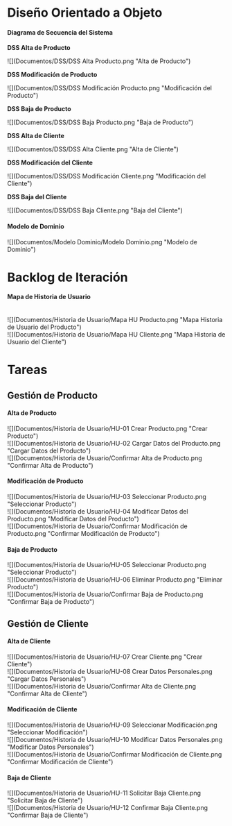 # Diseño Orientado a Objeto

<h4>Diagrama de Secuencia del Sistema</h4>

**DSS Alta de Producto**

![](Documentos/DSS/DSS Alta Producto.png "Alta de Producto")

**DSS Modificación de Producto**

![](Documentos/DSS/DSS Modificación Producto.png "Modificación del Producto")

**DSS Baja de Producto**

![](Documentos/DSS/DSS Baja Producto.png "Baja de Producto")

**DSS Alta de Cliente**

![](Documentos/DSS/DSS Alta Cliente.png "Alta de Cliente")

**DSS Modificación del Cliente**

![](Documentos/DSS/DSS Modificación Cliente.png "Modificación del Cliente")

**DSS Baja del Cliente**

![](Documentos/DSS/DSS Baja Cliente.png "Baja del Cliente")

<h4>Modelo de Dominio</h4>

![](Documentos/Modelo Dominio/Modelo Dominio.png "Modelo de Dominio")

# Backlog de Iteración

<h4>Mapa de Historia de Usuario</h4>
<br>
![](Documentos/Historia de Usuario/Mapa HU Producto.png "Mapa Historia de Usuario del Producto")
<br>
![](Documentos/Historia de Usuario/Mapa HU Cliente.png "Mapa Historia de Usuario del Cliente")

# Tareas
<h2>Gestión de Producto</h2>
<h4>Alta de Producto</h4>
![](Documentos/Historia de Usuario/HU-01 Crear Producto.png "Crear Producto")
<br>
![](Documentos/Historia de Usuario/HU-02 Cargar Datos del Producto.png "Cargar Datos del Producto")
<br>
![](Documentos/Historia de Usuario/Confirmar Alta de Producto.png "Confirmar Alta de Producto")
<br>
<h4>Modificación de Producto</h4>
![](Documentos/Historia de Usuario/HU-03 Seleccionar Producto.png "Seleccionar Producto")
<br>
![](Documentos/Historia de Usuario/HU-04 Modificar Datos del Producto.png "Modificar Datos del Producto")
<br>
![](Documentos/Historia de Usuario/Confirmar Modificación de Producto.png "Confirmar Modificación de Producto")
<br>
<h4>Baja de Producto</h4>
![](Documentos/Historia de Usuario/HU-05 Seleccionar Producto.png "Seleccionar Producto")
<br>
![](Documentos/Historia de Usuario/HU-06 Eliminar Producto.png "Eliminar Producto")
<br>
![](Documentos/Historia de Usuario/Confirmar Baja de Producto.png "Confirmar Baja de Producto")
<br>

<h2>Gestión de Cliente</h2>
<h4>Alta de Cliente</h4>
![](Documentos/Historia de Usuario/HU-07 Crear Cliente.png "Crear Cliente")
<br>
![](Documentos/Historia de Usuario/HU-08 Crear Datos Personales.png "Cargar Datos Personales")
<br>
![](Documentos/Historia de Usuario/Confirmar Alta de Cliente.png "Confirmar Alta de Cliente")
<br>
<h4>Modificación de Cliente</h4>
![](Documentos/Historia de Usuario/HU-09 Seleccionar Modificación.png "Seleccionar Modificación")
<br>
![](Documentos/Historia de Usuario/HU-10 Modificar Datos Personales.png "Modificar Datos Personales")
<br>
![](Documentos/Historia de Usuario/Confirmar Modificación de Cliente.png "Confirmar Modificación de Cliente")
<br>
<h4>Baja de Cliente</h4>
![](Documentos/Historia de Usuario/HU-11 Solicitar Baja Cliente.png "Solicitar Baja de Cliente")
<br>
![](Documentos/Historia de Usuario/HU-12 Confirmar Baja Cliente.png "Confirmar Baja de Cliente")
<br>
